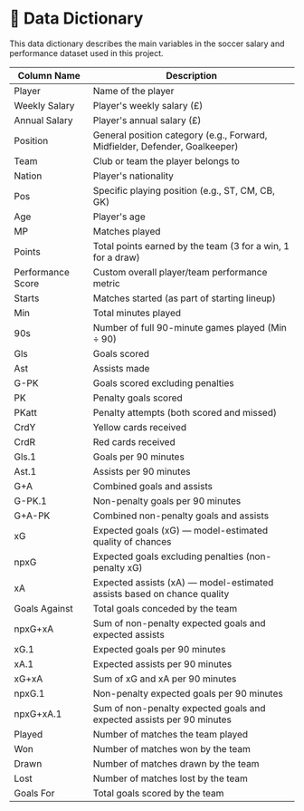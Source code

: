 
# 📘 Data Dictionary

This data dictionary describes the main variables in the soccer salary and performance dataset used in this project.

| Column Name          | Description                                                                 |
|----------------------|-----------------------------------------------------------------------------|
| Player               | Name of the player                                                          |
| Weekly Salary        | Player's weekly salary (£)                                                  |
| Annual Salary        | Player's annual salary (£)                                                  |
| Position             | General position category (e.g., Forward, Midfielder, Defender, Goalkeeper) |
| Team                 | Club or team the player belongs to                                          |
| Nation               | Player's nationality                                                        |
| Pos                  | Specific playing position (e.g., ST, CM, CB, GK)                            |
| Age                  | Player's age                                                                |
| MP                   | Matches played                                                              |
| Points               | Total points earned by the team (3 for a win, 1 for a draw)                 |
| Performance Score    | Custom overall player/team performance metric                               |
| Starts               | Matches started (as part of starting lineup)                                |
| Min                  | Total minutes played                                                        |
| 90s                  | Number of full 90-minute games played (Min ÷ 90)                            |
| Gls                  | Goals scored                                                                |
| Ast                  | Assists made                                                                |
| G-PK                 | Goals scored excluding penalties                                            |
| PK                   | Penalty goals scored                                                        |
| PKatt                | Penalty attempts (both scored and missed)                                   |
| CrdY                 | Yellow cards received                                                       |
| CrdR                 | Red cards received                                                          |
| Gls.1                | Goals per 90 minutes                                                        |
| Ast.1                | Assists per 90 minutes                                                      |
| G+A                  | Combined goals and assists                                                  |
| G-PK.1               | Non-penalty goals per 90 minutes                                            |
| G+A-PK               | Combined non-penalty goals and assists                                      |
| xG                   | Expected goals (xG) — model-estimated quality of chances                    |
| npxG                 | Expected goals excluding penalties (non-penalty xG)                         |
| xA                   | Expected assists (xA) — model-estimated assists based on chance quality     |
| Goals Against        | Total goals conceded by the team                                            |
| npxG+xA              | Sum of non-penalty expected goals and expected assists                      |
| xG.1                 | Expected goals per 90 minutes                                               |
| xA.1                 | Expected assists per 90 minutes                                             |
| xG+xA                | Sum of xG and xA per 90 minutes                                             |
| npxG.1               | Non-penalty expected goals per 90 minutes                                   |
| npxG+xA.1            | Sum of non-penalty expected goals and expected assists per 90 minutes       |
| Played               | Number of matches the team played                                           |
| Won                  | Number of matches won by the team                                           |
| Drawn                | Number of matches drawn by the team                                         |
| Lost                 | Number of matches lost by the team                                          |
| Goals For            | Total goals scored by the team                                              |
